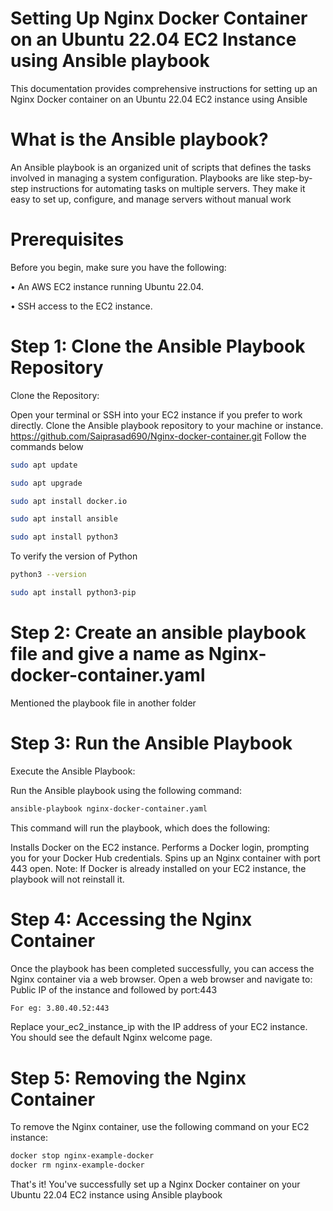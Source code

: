 # Setting Up Nginx Docker Container on an Ubuntu 22.04 EC2 Instance using Ansible playbook
This documentation provides comprehensive instructions for setting up an Nginx Docker container on an Ubuntu 22.04 EC2 instance using Ansible
# What is the Ansible playbook?
An Ansible playbook is an organized unit of scripts that defines the tasks involved in managing a system configuration. Playbooks are like step-by-step instructions for automating tasks on multiple servers. They make it easy to set up, configure, and manage servers without manual work
# Prerequisites
Before you begin, make sure you have the following:

• An AWS EC2 instance running Ubuntu 22.04.

• SSH access to the EC2 instance.

# Step 1: Clone the Ansible Playbook Repository
Clone the Repository:

Open your terminal or SSH into your EC2 instance if you prefer to work directly. Clone the Ansible playbook repository to your machine or instance.
https://github.com/Saiprasad690/Nginx-docker-container.git
Follow the commands below
```bash
sudo apt update
```
```bash
sudo apt upgrade
```
```bash
sudo apt install docker.io
```
```bash
sudo apt install ansible
```
```bash
sudo apt install python3
```
To verify the version of Python
```bash
python3 --version
```
```bash
sudo apt install python3-pip
```
# Step 2: Create an ansible playbook file and give a name as Nginx-docker-container.yaml
Mentioned the playbook file in another folder
# Step 3: Run the Ansible Playbook
Execute the Ansible Playbook:

Run the Ansible playbook using the following command:
```bash
ansible-playbook nginx-docker-container.yaml
```
This command will run the playbook, which does the following:

Installs Docker on the EC2 instance.
Performs a Docker login, prompting you for your Docker Hub credentials.
Spins up an Nginx container with port 443 open.
Note: If Docker is already installed on your EC2 instance, the playbook will not reinstall it.
# Step 4: Accessing the Nginx Container
Once the playbook has been completed successfully, you can access the Nginx container via a web browser. Open a web browser and navigate to:
Public IP of the instance and followed by port:443
```bash
For eg: 3.80.40.52:443
```
Replace your_ec2_instance_ip with the IP address of your EC2 instance. You should see the default Nginx welcome page.
# Step 5: Removing the Nginx Container
To remove the Nginx container, use the following command on your EC2 instance:
```bash
docker stop nginx-example-docker
docker rm nginx-example-docker
```
That's it! You've successfully set up a Nginx Docker container on your Ubuntu 22.04 EC2 instance using Ansible playbook
